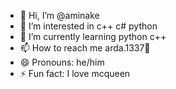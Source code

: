 - 👋 Hi, I’m @aminake
- 👀 I’m interested in c++ c# python 
- 🌱 I’m currently learning  python c++
- 📫 How to reach me arda.1337🚚
- 😄 Pronouns: he/him
- ⚡ Fun fact: I love mcqueen

<!---
aminake/aminake is a ✨ special ✨ repository because its `README.md` (this file) appears on your GitHub profile.
You can click the Preview link to take a look at your changes.
--->
